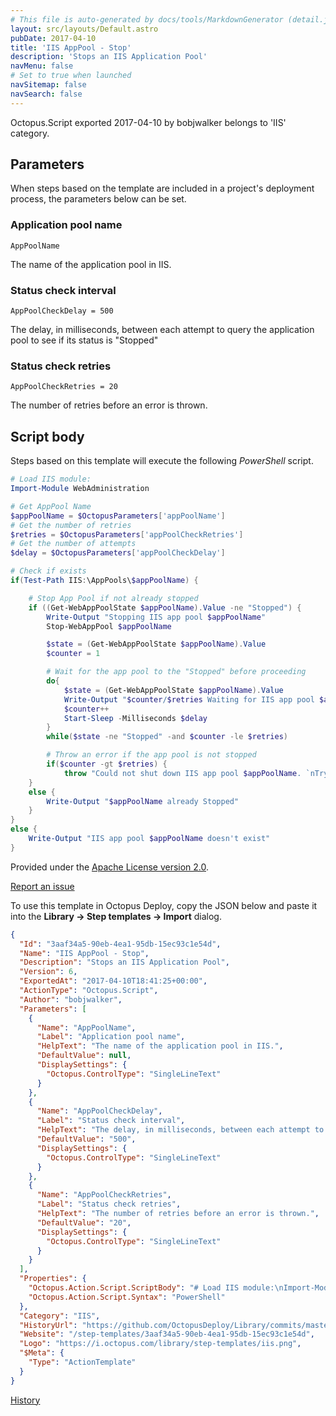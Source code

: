 ```yaml
---
# This file is auto-generated by docs/tools/MarkdownGenerator (detail.js)
layout: src/layouts/Default.astro
pubDate: 2017-04-10
title: 'IIS AppPool - Stop'
description: 'Stops an IIS Application Pool'
navMenu: false
# Set to true when launched
navSitemap: false
navSearch: false
---
```


Octopus.Script exported 2017-04-10 by bobjwalker belongs to 'IIS' category.

## Parameters

When steps based on the template are included in a project's deployment process, the parameters below can be set.


<div class="param">

### Application pool name

`AppPoolName`

The name of the application pool in IIS.

</div>
        
<div class="param">

### Status check interval

`AppPoolCheckDelay = 500`

The delay, in milliseconds, between each attempt to query the application pool to see if its status is "Stopped"

</div>
        
<div class="param">

### Status check retries

`AppPoolCheckRetries = 20`

The number of retries before an error is thrown.

</div>
        

## Script body

Steps based on this template will execute the following *PowerShell* script.

```powershell
# Load IIS module:
Import-Module WebAdministration

# Get AppPool Name
$appPoolName = $OctopusParameters['appPoolName']
# Get the number of retries
$retries = $OctopusParameters['appPoolCheckRetries']
# Get the number of attempts
$delay = $OctopusParameters['appPoolCheckDelay']

# Check if exists
if(Test-Path IIS:\AppPools\$appPoolName) {

    # Stop App Pool if not already stopped
    if ((Get-WebAppPoolState $appPoolName).Value -ne "Stopped") {
        Write-Output "Stopping IIS app pool $appPoolName"
        Stop-WebAppPool $appPoolName

        $state = (Get-WebAppPoolState $appPoolName).Value
        $counter = 1

        # Wait for the app pool to the "Stopped" before proceeding
        do{
            $state = (Get-WebAppPoolState $appPoolName).Value
            Write-Output "$counter/$retries Waiting for IIS app pool $appPoolName to shut down completely. Current status: $state"
            $counter++
            Start-Sleep -Milliseconds $delay
        }
        while($state -ne "Stopped" -and $counter -le $retries)

        # Throw an error if the app pool is not stopped
        if($counter -gt $retries) {
            throw "Could not shut down IIS app pool $appPoolName. `nTry to increase the number of retries ($retries) or delay between attempts ($delay milliseconds)." }
    }
    else {
        Write-Output "$appPoolName already Stopped"
    }
}
else {
    Write-Output "IIS app pool $appPoolName doesn't exist"
}
```

Provided under the [Apache License version 2.0](https://github.com/OctopusDeploy/Library/blob/master/LICENSE.txt).

[Report an issue](https://github.com/OctopusDeploy/Library/issues/new?assignees=&labels=&projects=&template=bug-report.yml&title=Issue%20with%20IIS%20AppPool%20-%20Stop&step-template=IIS%20AppPool%20-%20Stop)

<div class="get-json">

To use this template in Octopus Deploy, copy the JSON below and paste it into the **Library → Step templates → Import** dialog.

```json
{
  "Id": "3aaf34a5-90eb-4ea1-95db-15ec93c1e54d",
  "Name": "IIS AppPool - Stop",
  "Description": "Stops an IIS Application Pool",
  "Version": 6,
  "ExportedAt": "2017-04-10T18:41:25+00:00",
  "ActionType": "Octopus.Script",
  "Author": "bobjwalker",
  "Parameters": [
    {
      "Name": "AppPoolName",
      "Label": "Application pool name",
      "HelpText": "The name of the application pool in IIS.",
      "DefaultValue": null,
      "DisplaySettings": {
        "Octopus.ControlType": "SingleLineText"
      }
    },
    {
      "Name": "AppPoolCheckDelay",
      "Label": "Status check interval",
      "HelpText": "The delay, in milliseconds, between each attempt to query the application pool to see if its status is \"Stopped\"",
      "DefaultValue": "500",
      "DisplaySettings": {
        "Octopus.ControlType": "SingleLineText"
      }
    },
    {
      "Name": "AppPoolCheckRetries",
      "Label": "Status check retries",
      "HelpText": "The number of retries before an error is thrown.",
      "DefaultValue": "20",
      "DisplaySettings": {
        "Octopus.ControlType": "SingleLineText"
      }
    }
  ],
  "Properties": {
    "Octopus.Action.Script.ScriptBody": "# Load IIS module:\nImport-Module WebAdministration\n\n# Get AppPool Name\n$appPoolName = $OctopusParameters['appPoolName']\n# Get the number of retries\n$retries = $OctopusParameters['appPoolCheckRetries']\n# Get the number of attempts\n$delay = $OctopusParameters['appPoolCheckDelay']\n\n# Check if exists\nif(Test-Path IIS:\\AppPools\\$appPoolName) {\n\n    # Stop App Pool if not already stopped\n    if ((Get-WebAppPoolState $appPoolName).Value -ne \"Stopped\") {\n        Write-Output \"Stopping IIS app pool $appPoolName\"\n        Stop-WebAppPool $appPoolName\n\n        $state = (Get-WebAppPoolState $appPoolName).Value\n        $counter = 1\n\n        # Wait for the app pool to the \"Stopped\" before proceeding\n        do{\n            $state = (Get-WebAppPoolState $appPoolName).Value\n            Write-Output \"$counter/$retries Waiting for IIS app pool $appPoolName to shut down completely. Current status: $state\"\n            $counter++\n            Start-Sleep -Milliseconds $delay\n        }\n        while($state -ne \"Stopped\" -and $counter -le $retries)\n\n        # Throw an error if the app pool is not stopped\n        if($counter -gt $retries) {\n            throw \"Could not shut down IIS app pool $appPoolName. `nTry to increase the number of retries ($retries) or delay between attempts ($delay milliseconds).\" }\n    }\n    else {\n        Write-Output \"$appPoolName already Stopped\"\n    }\n}\nelse {\n    Write-Output \"IIS app pool $appPoolName doesn't exist\"\n}",
    "Octopus.Action.Script.Syntax": "PowerShell"
  },
  "Category": "IIS",
  "HistoryUrl": "https://github.com/OctopusDeploy/Library/commits/master/step-templates//opt/buildagent/work/75443764cd38076d/step-templates/iis-apppool-stop.json",
  "Website": "/step-templates/3aaf34a5-90eb-4ea1-95db-15ec93c1e54d",
  "Logo": "https://i.octopus.com/library/step-templates/iis.png",
  "$Meta": {
    "Type": "ActionTemplate"
  }
}
```

[History](https://github.com/OctopusDeploy/Library/commits/master/step-templates/https://github.com/OctopusDeploy/Library/commits/master/step-templates//opt/buildagent/work/75443764cd38076d/step-templates/iis-apppool-stop.json)

</div>
